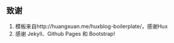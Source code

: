 ## 致谢
1. 模板来自http://huangxuan.me/huxblog-boilerplate/，感谢Hux
2. 感谢 Jekyll、Github Pages 和 Bootstrap!




